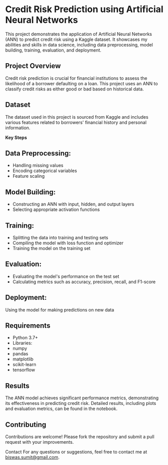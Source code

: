 # Credit Risk Prediction using Artificial Neural Networks

This project demonstrates the application of Artificial Neural Networks (ANN) to predict credit risk using a Kaggle dataset. It showcases my abilities and skills in data science, including data preprocessing, model building, training, evaluation, and deployment.

## Project Overview

Credit risk prediction is crucial for financial institutions to assess the likelihood of a borrower defaulting on a loan. This project uses an ANN to classify credit risks as either good or bad based on historical data.

## Dataset

The dataset used in this project is sourced from Kaggle and includes various features related to borrowers' financial history and personal information.

**Key Steps**

## Data Preprocessing:

* Handling missing values
* Encoding categorical variables
* Feature scaling

## Model Building:

* Constructing an ANN with input, hidden, and output layers
* Selecting appropriate activation functions

## Training:

* Splitting the data into training and testing sets
* Compiling the model with loss function and optimizer
* Training the model on the training set

## Evaluation:

* Evaluating the model's performance on the test set
* Calculating metrics such as accuracy, precision, recall, and F1-score

## Deployment:

Using the model for making predictions on new data

## Requirements

* Python 3.7+
* Libraries:
* numpy
* pandas
* matplotlib
* scikit-learn
* tensorflow

## Results

The ANN model achieves significant performance metrics, demonstrating its effectiveness in predicting credit risk. Detailed results, including plots and evaluation metrics, can be found in the notebook.

## Contributing

Contributions are welcome! Please fork the repository and submit a pull request with your improvements.

Contact
For any questions or suggestions, feel free to contact me at biswas.sumit@gmail.com.
